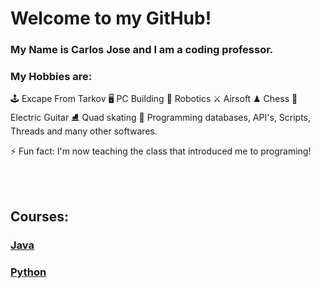 # Welcome to my GitHub!

### My Name is Carlos Jose and I am a coding professor.
### My Hobbies are:

🕹 Excape From Tarkov
🖥 PC Building
🤖 Robotics
⚔ Airsoft
♟ Chess
🎸 Electric Guitar
⛸ Quad skating
🔐 Programming databases, API's, Scripts, Threads and many other softwares.


⚡ Fun fact: I'm now teaching the class that introduced me to programing!


<br><br>

## Courses:
### [Java](https://github.com/CSI-Carlos-Cobian/CSI-Java-2021)
### [Python](https://github.com/CSI-Carlos-Cobian/CSI-Python-2021)
